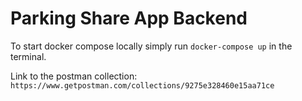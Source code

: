 # Parking Share App Backend

To start docker compose locally simply run `docker-compose up` in the terminal.

Link to the postman collection: `https://www.getpostman.com/collections/9275e328460e15aa71ce`
